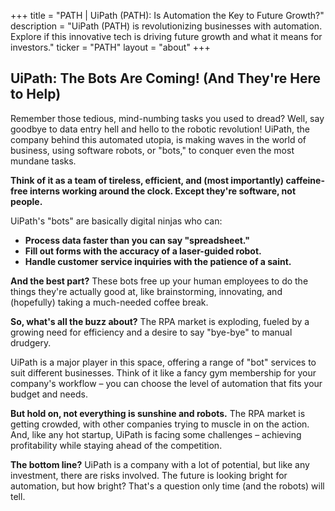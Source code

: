 +++
title = "PATH |  UiPath (PATH): Is Automation the Key to Future Growth?"
description = "UiPath (PATH) is revolutionizing businesses with automation. Explore if this innovative tech is driving future growth and what it means for investors."
ticker = "PATH"
layout = "about"
+++

        


## UiPath: The Bots Are Coming! (And They're Here to Help)

Remember those tedious, mind-numbing tasks you used to dread? Well, say goodbye to data entry hell and hello to the robotic revolution! UiPath, the company behind this automated utopia, is making waves in the world of business, using software robots, or "bots," to conquer even the most mundane tasks.

**Think of it as a team of tireless, efficient, and (most importantly) caffeine-free interns working around the clock. Except they're software, not people.**

UiPath's "bots" are basically digital ninjas who can:

* **Process data faster than you can say "spreadsheet."**
* **Fill out forms with the accuracy of a laser-guided robot.**
* **Handle customer service inquiries with the patience of a saint.**

**And the best part?** These bots free up your human employees to do the things they're actually good at, like brainstorming, innovating, and (hopefully) taking a much-needed coffee break.

**So, what's all the buzz about?** The RPA market is exploding, fueled by a growing need for efficiency and a desire to say "bye-bye" to manual drudgery.

UiPath is a major player in this space, offering a range of "bot" services to suit different businesses. Think of it like a fancy gym membership for your company's workflow – you can choose the level of automation that fits your budget and needs.

**But hold on, not everything is sunshine and robots.** The RPA market is getting crowded, with other companies trying to muscle in on the action. And, like any hot startup, UiPath is facing some challenges – achieving profitability while staying ahead of the competition.

**The bottom line?** UiPath is a company with a lot of potential, but like any investment, there are risks involved. The future is looking bright for automation, but how bright? That's a question only time (and the robots) will tell. 

        
